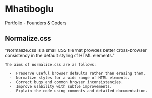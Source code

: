 # Mhatiboglu

Portfolio - Founders &amp; Coders

## Normalize.css

“Normalize.css is a small CSS file that provides better cross-browser consistency in the default styling of HTML elements."

    The aims of normalize.css are as follows:

      -  Preserve useful browser defaults rather than erasing them.
      -  Normalize styles for a wide range of HTML elements.
      -  Correct bugs and common browser inconsistencies.
      -  Improve usability with subtle improvements.
      -  Explain the code using comments and detailed documentation.
